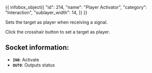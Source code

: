 {{ infobox_object({
	"id": 214,
	"name": "Player Activator",
	"category": "Interaction",
	"sublayer_width": 14,
}) }}

Sets the target as player when receiving a signal.

Click the crosshair button to set a target as player.

## Socket information:
- **`IN0`**: Activate
- **`OUT0`**: Outputs status